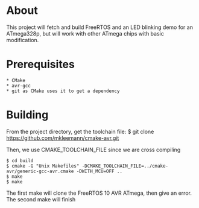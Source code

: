 # About

This project will fetch and build FreeRTOS and an LED blinking demo for an
ATmega328p, but will work with other ATmega chips with basic modification.

# Prerequisites
	* CMake
	* avr-gcc
	* git as CMake uses it to get a dependency

# Building

From the project directory, get the toolchain file:
    $ git clone https://github.com/mkleemann/cmake-avr.git	


Then, we use CMAKE_TOOLCHAIN_FILE since we are cross compiling

	$ cd build
	$ cmake -G "Unix Makefiles" -DCMAKE_TOOLCHAIN_FILE=../cmake-avr/generic-gcc-avr.cmake -DWITH_MCU=OFF ..
	$ make
	$ make
	
The first make will clone the FreeRTOS 10 AVR ATmega, then give an error. The second make will finish
